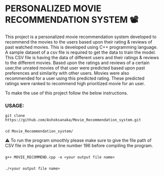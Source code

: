 # PERSONALIZED MOVIE RECOMMENDATION SYSTEM 📽️
This project is a personalized movie recommendation system developed to recommend the movies to the users based upon their rating & reviews of past watched movies. This is developed using C++ programming language. A sample dataset of a csv file is required to get the data to train the model. This CSV file is having the data of different users and their ratings & reviews to the different movies. Based upon the ratings and reviews of a certain user,the unrated movies of that user were predicted based upon past preferences and similarity with other users. Movies were also recommended for a user using this predicted rating. These predicted ratings were ranked to recommend high prioritized movie for an user.

To make the use of this project follow the below instructions.
### **USAGE**:
    git clone https://github.com/Ashoksanaka/Movie_Recommendation_system.git
###
    cd Movie_Recommendation_system/
    
⚠️ To run the program smoothly please make sure to give the file path of CSV file in the program at line number 196 before compiling the program.
###
    g++ MOVIE_RECOMMEND.cpp -o <your output file name>
###
    ./<your output file name>

